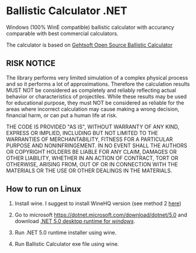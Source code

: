 # Ballistic Calculator .NET

Windows (100% WinE compatible) ballistic calculator with accurancy comparable with best commercial calculators.

The calculator is based on [Gehtsoft Open Source Ballistic Calculator](https://github.com/gehtsoft-usa/BallisticCalculator1)

## RISK NOTICE

The library performs very limited simulation of a complex physical process and so it performs a lot of approximations. Therefore the calculation results MUST NOT be considered as completely and reliably reflecting actual behavior or characteristics of projectiles. While these results may be used for educational purpose, they must NOT be considered as reliable for the areas where incorrect calculation may cause making a wrong decision, financial harm, or can put a human life at risk.

THE CODE IS PROVIDED "AS IS", WITHOUT WARRANTY OF ANY KIND, EXPRESS OR IMPLIED, INCLUDING BUT NOT LIMITED TO THE WARRANTIES OF MERCHANTABILITY, FITNESS FOR A PARTICULAR PURPOSE AND NONINFRINGEMENT. IN NO EVENT SHALL THE AUTHORS OR COPYRIGHT HOLDERS BE LIABLE FOR ANY CLAIM, DAMAGES OR OTHER LIABILITY, WHETHER IN AN ACTION OF CONTRACT, TORT OR OTHERWISE, ARISING FROM, OUT OF OR IN CONNECTION WITH THE MATERIALS OR THE USE OR OTHER DEALINGS IN THE MATERIALS.

## How to run on Linux

1) Install wine. I suggest to install WineHQ version (see method 2 [here](https://linuxconfig.org/install-wine-on-ubuntu-20-04-focal-fossa-linux))

2) Go to microsoft https://dotnet.microsoft.com/download/dotnet/5.0 and download [.NET 5.0 desktop runtime for *windows*](https://dotnet.microsoft.com/download/dotnet/thank-you/runtime-5.0.6-windows-x64-installer).

3) Run .NET 5.0 runtime installer using wine.

4) Run Ballistic Calculator exe file using wine.




